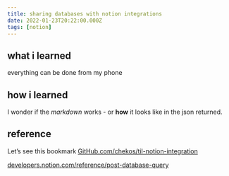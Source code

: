 ```yaml
---
title: sharing databases with notion integrations
date: 2022-01-23T20:22:00.000Z
tags: [notion]
---
```

## what i learned
everything can be done from my phone

## how i learned
I wonder if the _markdown_ works - or **how** it looks like in the json returned.

## reference
Let’s see this bookmark
[GitHub.com/chekos/til-notion-integration](https://GitHub.com/chekos/til-notion-integration)

[developers.notion.com/reference/post-database-query](https://developers.notion.com/reference/post-database-query)